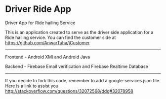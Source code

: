# Driver Ride App

Driver App for Ride hailing Service

This is an application created to serve as the driver side application for a Ride hailing service.
You can find the customer side at https://github.com/AnwarTuha/jCustomer

------------------------------------------------------------------------------------

Frontend - Android XMl and Android Java

Backend - Firebase Email verification and Firebase Realtime Database

-----------------------------------------------------------------------------------

If you decide to fork this code, remember to add a google-services.json file.
Here is a link to assist you http://stackoverflow.com/questions/32072568/ddg#32078958

